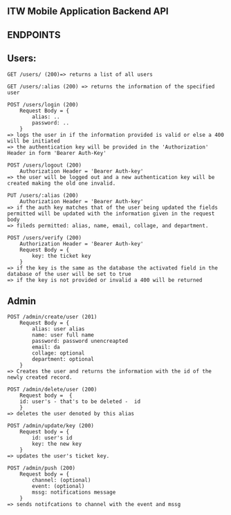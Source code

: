 ITW Mobile Application Backend API
------------------------------------

ENDPOINTS
------------

**Users**:
----
    GET /users/ (200)=> returns a list of all users

    GET /users/:alias (200) => returns the information of the specified user

    POST /users/login (200)
        Request Body = {
            alias: ..
            password: ..
        }
    => logs the user in if the information provided is valid or else a 400 will be initiated
    => the authentication key will be provided in the 'Authorization' Header in form 'Bearer Auth-Key'

    POST /users/logout (200)
        Authorization Header = 'Bearer Auth-key'
    => the user will be logged out and a new authentication key will be created making the old one invalid.

    PUT /users/:alias (200)
        Authorization Header = 'Bearer Auth-key'
    => if the auth key matches that of the user being updated the fields permitted will be updated with the information given in the request body
    => fileds permitted: alias, name, email, collage, and department.

    POST /users/verify (200)
        Authorization Header = 'Bearer Auth-key'
        Request Body = {
            key: the ticket key
        }
    => if the key is the same as the database the activated field in the database of the user will be set to true
    => if the key is not provided or invalid a 400 will be returned
    
**Admin**
-------
    POST /admin/create/user (201)
        Request Body = {
            alias: user alias
            name: user full name
            password: password unencreapted
            email: da
            collage: optional
            department: optional
        }
    => Creates the user and returns the information with the id of the newly created record.

    POST /admin/delete/user (200)
        Request body =  {
        id: user's - that's to be deleted -  id 
        }
    => deletes the user denoted by this alias

    POST /admin/update/key (200)
        Request body = {
            id: user's id
            key: the new key
        }
    => updates the user's ticket key.

    POST /admin/push (200)
        Request body = {
            channel: (optional)
            event: (optional)
            mssg: notifications message
        }
    => sends notifcations to channel with the event and mssg